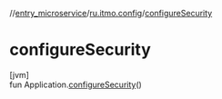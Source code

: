 //[entry_microservice](../../index.md)/[ru.itmo.config](index.md)/[configureSecurity](configure-security.md)

# configureSecurity

[jvm]\
fun Application.[configureSecurity](configure-security.md)()